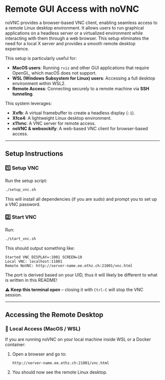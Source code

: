 # **Remote GUI Access with noVNC**

noVNC provides a browser-based VNC client, enabling seamless access to a remote Linux desktop environment. It allows users to run graphical applications on a headless server or a virtualized environment while interacting with them through a web browser. This setup eliminates the need for a local X server and provides a smooth remote desktop experience.

This setup is particularly useful for:

- **MacOS users**: Running `rviz` and other GUI applications that require OpenGL, which macOS does not support.
- **WSL (Windows Subsystem for Linux) users**: Accessing a full desktop environment within WSL2.
- **Remote Access**: Connecting securely to a remote machine via **SSH tunneling**.

This system leverages:
- **Xvfb**: A virtual framebuffer to create a headless display (`:1`).
- **Xfce4**: A lightweight Linux desktop environment.
- **x11vnc**: A VNC server for remote access.
- **noVNC & websockify**: A web-based VNC client for browser-based access.

---

## **Setup Instructions**

### **1️⃣ Setup VNC**
Run the setup script:
```bash
./setup_vnc.sh
```
This will install all dependencies (if you are sudo) and prompt you to set up a VNC password.

### **2️⃣ Start VNC**
Run:
```bash
./start_vnc.sh
```
This should output something like:
```
Started VNC DISPLAY=:1001 SCREEN=10
Local VNC: localhost:11001
Remote NoVNC: http://server-name.ee.ethz.ch:21001/vnc.html
```
The port is derived based on your UID, thus it will likely be different to what is written in this README!


⚠ **Keep this terminal open** – closing it with `Ctrl-C` will stop the VNC session.

---

## **Accessing the Remote Desktop**

### **🔹 Local Access (MacOS / WSL)**
If you are running noVNC on your local machine inside WSL or a Docker container:

1. Open a browser and go to:
   ```
   http://server-name.ee.ethz.ch:21001/vnc.html
   ```
2. You should now see the remote Linux desktop.


